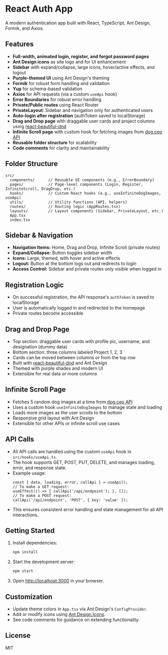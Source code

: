 # React Auth App

A modern authentication app built with React, TypeScript, Ant Design, Formik, and Axios.

## Features

- **Full-width, animated login, register, and forgot password pages**
- **Ant Design icons** as site logo and for UI enhancement
- **Sidebar** with expand/collapse, large icons, hover/active effects, and logout
- **Purple-themed UI** using Ant Design's theming
- **Formik** for robust form handling and validation
- **Yup** for schema-based validation
- **Axios** for API requests (via a custom `useApi` hook)
- **Error Boundaries** for robust error handling
- **Private/Public routes** using React Router
- **PrivateLayout**: Sidebar and navigation only for authenticated users
- **Auto-login after registration** (authToken saved to localStorage)
- **Drag and Drop page** with draggable user cards and project columns using [react-beautiful-dnd](https://github.com/atlassian/react-beautiful-dnd)
- **Infinite Scroll page** with custom hook for fetching images from [dog.ceo API](https://dog.ceo/api/breeds/image/random/5)
- **Reusable folder structure** for scalability
- **Code comments** for clarity and maintainability

## Folder Structure

```
src/
  components/      // Reusable UI components (e.g., ErrorBoundary)
  pages/           // Page-level components (Login, Register, InfiniteScroll, DragDrop, etc.)
  hooks/           // Custom React hooks (e.g., useInfiniteDogImages, useApi)
  utils/           // Utility functions (API, helpers)
  routes/          // Routing logic (AppRoutes.tsx)
  layouts/         // Layout components (Sidebar, PrivateLayout, etc.)
  App.tsx
  index.tsx
```

## Sidebar & Navigation
- **Navigation Items:** Home, Drag and Drop, Infinite Scroll (private routes)
- **Expand/Collapse:** Button toggles sidebar width
- **Icons:** Large, themed, with hover and active effects
- **Logout:** Button at the bottom logs out and redirects to login
- **Access Control:** Sidebar and private routes only visible when logged in

## Registration Logic
- On successful registration, the API response's `authToken` is saved to localStorage
- User is automatically logged in and redirected to the homepage
- Private routes become accessible

## Drag and Drop Page
- Top section: draggable user cards with profile pic, username, and designation (dummy data)
- Bottom section: three columns labeled Project 1, 2, 3
- Cards can be moved between columns or from the top row
- Built with [react-beautiful-dnd](https://github.com/atlassian/react-beautiful-dnd) and Ant Design
- Themed with purple shades and modern UI
- Extensible for real data or more columns

## Infinite Scroll Page
- Fetches 5 random dog images at a time from [dog.ceo API](https://dog.ceo/api/breeds/image/random/5)
- Uses a custom hook `useInfiniteDogImages` to manage state and loading
- Loads more images as the user scrolls to the bottom
- Responsive grid layout with Ant Design
- Extensible for other APIs or infinite scroll use cases

## API Calls
- All API calls are handled using the custom `useApi` hook in `src/hooks/useApi.ts`.
- The hook supports GET, POST, PUT, DELETE, and manages loading, error, and response state.
- Example usage:
  ```tsx
  const { data, loading, error, callApi } = useApi();
  // To make a GET request:
  useEffect(() => { callApi('/api/endpoint'); }, []);
  // To make a POST request:
  callApi('/api/endpoint', 'POST', { key: 'value' });
  ```
- This ensures consistent error handling and state management for all API interactions.

## Getting Started

1. Install dependencies:
   ```bash
   npm install
   ```
2. Start the development server:
   ```bash
   npm start
   ```
3. Open [http://localhost:3000](http://localhost:3000) in your browser.

## Customization
- Update theme colors in `App.tsx` via Ant Design's `ConfigProvider`.
- Add or modify icons using [Ant Design Icons](https://ant.design/components/icon/).
- See code comments for guidance on extending functionality.

## License
MIT
